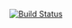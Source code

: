 [![Build Status](https://travis-ci.com/lawrence-chege/am-lost.svg?branch=master)](https://travis-ci.com/lawrence-chege/am-lost)